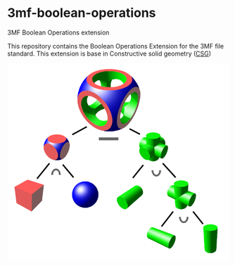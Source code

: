 # 3mf-boolean-operations
3MF Boolean Operations extension

This repository contains the Boolean Operations Extension for the 3MF file standard. This extension is base in Constructive solid geometry ([CSG](https://en.wikipedia.org/wiki/Constructive_solid_geometry))

![CSG binary tree](images/Csg_tree.png)